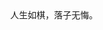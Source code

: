 <!-- [![hello world](https://octodex.github.com/images/original.png)](https://octodex.github.com/) -->
<div align=center>
  人生如棋，落子无悔。
<!--   <div>
    <img src="./jmz.png" width="400"/>
  </div> -->
<!--   <img src="https://octodex.github.com/images/original.png" width="150px" height="150px" center /> -->
</div>
<!-- ### Hi there 👋 -->
<!--
[![Anurag's github stats](https://github-readme-stats.vercel.app/api?username=btea&show_icons=true&theme=tokyonight)](https://github.com/anuraghazra/github-readme-stats)
-->
<!-- [![svg test](https://btea.site/fileApi/image?username=btea&color=aqua)](https://github.com) -->
<!-- [![svg test](https://btea.site/fileApi/image?username=btea&type=text&text=天空高远，大风吟唱······)](https://github.com) -->
<!-- [![svg test](https://btea.site/fileApi/image?type=animate&text=天空高远，大风吟唱······&width=450)](https://github.com) -->

<!--![](https://visitor-badge.glitch.me/badge?page_id=btea.btea)-->
<!--
**btea/btea** is a ✨ _special_ ✨ repository because its `README.md` (this file) appears on your GitHub profile.

Here are some ideas to get you started:

- 🔭 I’m currently working on ...
- 🌱 I’m currently learning ...
- 👯 I’m looking to collaborate on ...
- 🤔 I’m looking for help with ...
- 💬 Ask me about ...
- 📫 How to reach me: ...
- 😄 Pronouns: ...
- ⚡ Fun fact: ...
-->
